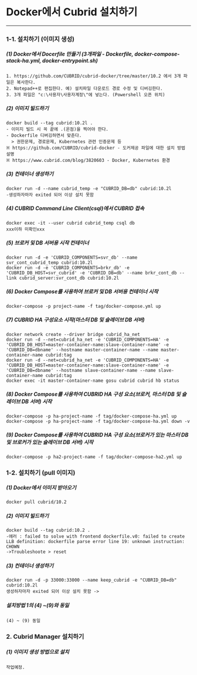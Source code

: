 # Docker에서 Cubrid 설치하기

---

### 1-1. 설치하기 (이미지 생성)

##### (1) Docker에서 Docerfile 만들기 (3개파일 - Dockerfile, docker-compose-stack-ha.yml, docker-entrypoint.sh)

```docker
1. https://github.com/CUBRID/cubrid-docker/tree/master/10.2 에서 3개 파일은 복사한다.
2. Notepad++로 편집한다. 예) 설치파일 다운로드 경로 수정 및 디버깅한다.
3. 3개 파일은 "c:\사용자\사용자계정\"에 넣는다. (Powershell 오픈 위치)
```

##### (2) 이미지 빌드하기

```docker
docker build --tag cubrid:10.2l .
- 이미지 빌드 시 꼭 끝에 .(온점)을 찍어야 한다.
- Dockerfile 디버깅하면서 맞춘다.
  > 권한문제, 경로문제, Kubernetes 관련 인증문제 등
※ https://github.com/CUBRID/cubrid-docker - 도커제공 파일에 대한 설치 방법 설명
※ https://www.cubrid.com/blog/3820603 - Docker, Kubernetes 환경
```

##### (3) 컨테이너 생성하기

```docker
docker run -d --name cubrid_temp -e "CUBRID_DB=db" cubrid:10.2l
-생성하자마자 exited 되어 이상 설치 못함
```

##### (4) CUBRID Command Line Client(csql)에서 CUBRID 접속

```docker
docker exec -it --user cubrid cubrid_temp csql db
xxx이하 미확인xxx
```

##### (5) 브로커 및 DB 서버용 시작 컨테이너

```docker
docker run -d -e 'CUBRID_COMPONENTS=svr_db' --name svr_cont_cubrid_temp cubrid:10.2l
docker run -d -e 'CUBRID_COMPONENTS=brkr_db' -e 'CUBRID_DB_HOST=svr_cubrid' -e 'CUBRID_DB=db' --name brkr_cont_db --link cubrid_server:svr_cont_db cubrid:10.2l
```

##### (6) Docker Compose를 사용하여 브로커 및 DB 서버용 컨테이너 시작

```docker
docker-compose -p project-name -f tag/docker-compose.yml up
```

##### (7) CUBRID HA 구성요소 시작(마스터 DB 및 슬레이브 DB 서버)

```docker
docker network create --driver bridge cubrid_ha_net
docker run -d --net=cubrid_ha_net -e 'CUBRID_COMPONENTS=HA' -e 'CUBRID_DB_HOST=master-container-name:slave-container-name' -e 'CUBRID_DB=dbname' --hostname master-container-name --name master-container-name cubrid:tag
docker run -d --net=cubrid_ha_net -e 'CUBRID_COMPONENTS=HA' -e 'CUBRID_DB_HOST=master-container-name:slave-container-name' -e 'CUBRID_DB=dbname' --hostname slave-container-name --name slave-container-name cubrid:tag
docker exec -it master-container-name gosu cubrid cubrid hb status
```

##### (8) Docker Compose를 사용하여 CUBRID HA 구성 요소(브로커, 마스터 DB 및 슬레이브 DB 서버) 시작

```docker
docker-compose -p ha-project-name -f tag/docker-compose-ha.yml up
docker-compose -p ha-project-name -f tag/docker-compose-ha.yml down -v
```

##### (9) Docker Compose를 사용하여 CUBRID HA 구성 요소(브로커가 있는 마스터 DB 및 브로커가 있는 슬레이브 DB 서버) 시작

```docker
docker-compose -p ha2-project-name -f tag/docker-compose-ha2.yml up
```

### 1-2. 설치하기 (pull 이미지)

##### (1) Docker에서 이미지 받아오기

```docker
docker pull cubrid/10.2
```

##### (2) 이미지 빌드하기

```docker
docker build --tag cubrid:10.2 .
-에러 : failed to solve with frontend dockerfile.v0: failed to create LLB definition: dockerfile parse error line 19: unknown instruction: CHOWN
->Troubleshoote > reset
```

##### (3) 컨테이너 생성하기

```docker
docker run -d -p 33000:33000 --name keep_cubrid -e "CUBRID_DB=db" cubrid:10.2l
생성하자마자 exited 되어 이상 설치 못함 ->
```

##### 설치방법 1의 (4) ~(9)와 동일

```docker
(4) ~ (9) 동일
```


### 2. Cubrid Manager 설치하기

##### (1) 이미지 생성 방법으로 설치

```docker
작업예정.
```





